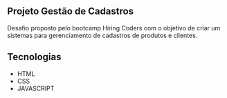 ## Projeto Gestão de Cadastros
Desafio proposto pelo bootcamp Hiring Coders com o objetivo de criar um sistemas para gerenciamento de cadastros de produtos e clientes. 

## Tecnologias
- HTML
- CSS
- JAVASCRIPT
